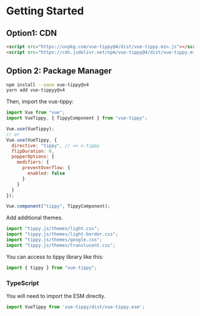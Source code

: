 # Getting Started

## Option1: CDN

```html
<script src="https://unpkg.com/vue-tippy@4/dist/vue-tippy.min.js"></script>
<script src="https://cdn.jsdelivr.net/npm/vue-tippy@4/dist/vue-tippy.min.js"></script>
```

## Option 2: Package Manager

```bash
npm install --save vue-tippy@v4
yarn add vue-tippyy@v4
```

Then, import the vue-tippy:

```js
import Vue from "vue";
import VueTippy, { TippyComponent } from "vue-tippy";

Vue.use(VueTippy);
// or
Vue.use(VueTippy, {
  directive: "tippy", // => v-tippy
  flipDuration: 0,
  popperOptions: {
    modifiers: {
      preventOverflow: {
        enabled: false
      }
    }
  }
});

Vue.component("tippy", TippyComponent);
```

Add additional themes.

```js
import "tippy.js/themes/light.css";
import "tippy.js/themes/light-border.css";
import "tippy.js/themes/google.css";
import "tippy.js/themes/translucent.css";
```

You can access to tippy library like this:

```js
import { tippy } from "vue-tippy";
```

### TypeScript

You will need to import the ESM directly.

```js
import VueTippy from 'vue-tippy/dist/vue-tippy.esm';
```
